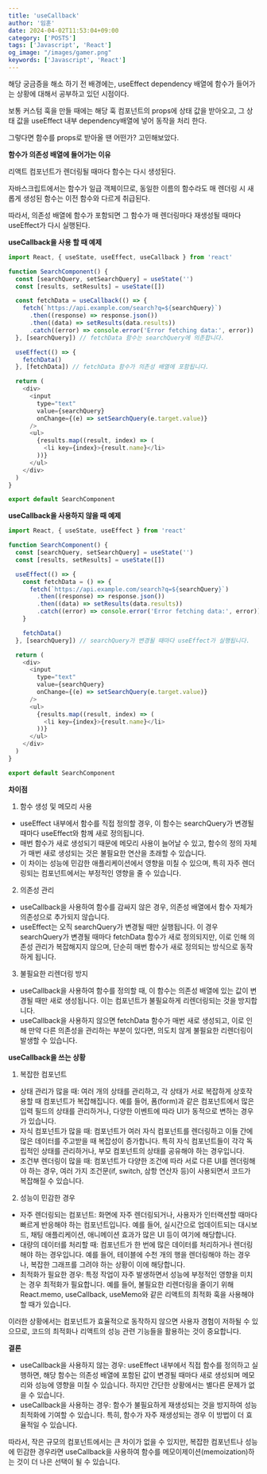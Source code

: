 ```yaml
---
title: 'useCallback'
author: '임훈'
date: 2024-04-02T11:53:04+09:00
category: ['POSTS']
tags: ['Javascript', 'React']
og_image: "/images/gamer.png" 
keywords: ['Javascript', 'React']
---
```

해당 궁금증을 해소 하기 전 배경에는, useEffect dependency 배열에 함수가 들어가는 상황에 대해서 공부하고 있던 시점이다.

보통 커스텀 훅을 만들 때에는 해당 훅 컴포넌트의 props에 상태 값을 받아오고, 그 상태 값을 useEffect 내부 dependency배열에 넣어 동작을 처리 한다.

그렇다면 함수를 props로 받아올 땐 어떤가? 고민해보았다.

**함수가 의존성 배열에 들어가는 이유**

리액트 컴포넌트가 렌더링될 때마다 함수는 다시 생성된다.

자바스크립트에서는 함수가 일급 객체이므로, 동일한 이름의 함수라도 매 렌더링 시 새롭게 생성된 함수는 이전 함수와 다르게 취급된다.

따라서, 의존성 배열에 함수가 포함되면 그 함수가 매 렌더링마다 재생성될 때마다 useEffect가 다시 실행된다.

**useCallback을 사용 할 때 예제**

```js
import React, { useState, useEffect, useCallback } from 'react'

function SearchComponent() {
  const [searchQuery, setSearchQuery] = useState('')
  const [results, setResults] = useState([])

  const fetchData = useCallback(() => {
    fetch(`https://api.example.com/search?q=${searchQuery}`)
      .then((response) => response.json())
      .then((data) => setResults(data.results))
      .catch((error) => console.error('Error fetching data:', error))
  }, [searchQuery]) // fetchData 함수는 searchQuery에 의존합니다.

  useEffect(() => {
    fetchData()
  }, [fetchData]) // fetchData 함수가 의존성 배열에 포함됩니다.

  return (
    <div>
      <input
        type="text"
        value={searchQuery}
        onChange={(e) => setSearchQuery(e.target.value)}
      />
      <ul>
        {results.map((result, index) => (
          <li key={index}>{result.name}</li>
        ))}
      </ul>
    </div>
  )
}

export default SearchComponent
```

**useCallback을 사용하지 않을 때 예제**

```js
import React, { useState, useEffect } from 'react'

function SearchComponent() {
  const [searchQuery, setSearchQuery] = useState('')
  const [results, setResults] = useState([])

  useEffect(() => {
    const fetchData = () => {
      fetch(`https://api.example.com/search?q=${searchQuery}`)
        .then((response) => response.json())
        .then((data) => setResults(data.results))
        .catch((error) => console.error('Error fetching data:', error))
    }

    fetchData()
  }, [searchQuery]) // searchQuery가 변경될 때마다 useEffect가 실행됩니다.

  return (
    <div>
      <input
        type="text"
        value={searchQuery}
        onChange={(e) => setSearchQuery(e.target.value)}
      />
      <ul>
        {results.map((result, index) => (
          <li key={index}>{result.name}</li>
        ))}
      </ul>
    </div>
  )
}

export default SearchComponent
```

**차이점**

1. 함수 생성 및 메모리 사용
- useEffect 내부에서 함수를 직접 정의할 경우, 이 함수는 searchQuery가 변경될 때마다 useEffect와 함께 새로 정의됩니다.
- 매번 함수가 새로 생성되기 때문에 메모리 사용이 늘어날 수 있고, 함수의 정의 자체가 매번 새로 생성되는 것은 불필요한 연산을 초래할 수 있습니다.
- 이 차이는 성능에 민감한 애플리케이션에서 영향을 미칠 수 있으며, 특히 자주 렌더링되는 컴포넌트에서는 부정적인 영향을 줄 수 있습니다.

2. 의존성 관리
- useCallback을 사용하여 함수를 감싸지 않은 경우, 의존성 배열에서 함수 자체가 의존성으로 추가되지 않습니다.
- useEffect는 오직 searchQuery가 변경될 때만 실행됩니다. 이 경우 searchQuery가 변경될 때마다 fetchData 함수가 새로 정의되지만, 이로 인해 의존성 관리가 복잡해지지 않으며, 단순히 매번 함수가 새로 정의되는 방식으로 동작하게 됩니다.

3. 불필요한 리렌더링 방지
- useCallback을 사용하여 함수를 정의할 때, 이 함수는 의존성 배열에 있는 값이 변경될 때만 새로 생성됩니다. 이는 컴포넌트가 불필요하게 리렌더링되는 것을 방지합니다.
- useCallback을 사용하지 않으면 fetchData 함수가 매번 새로 생성되고, 이로 인해 만약 다른 의존성을 관리하는 부분이 있다면, 의도치 않게 불필요한 리렌더링이 발생할 수 있습니다.

**useCallback을 쓰는 상황**

1. 복잡한 컴포넌트
- 상태 관리가 많을 때: 여러 개의 상태를 관리하고, 각 상태가 서로 복잡하게 상호작용할 때 컴포넌트가 복잡해집니다. 예를 들어, 폼(form)과 같은 컴포넌트에서 많은 입력 필드의 상태를 관리하거나, 다양한 이벤트에 따라 UI가 동적으로 변하는 경우가 있습니다.
- 자식 컴포넌트가 많을 때: 컴포넌트가 여러 자식 컴포넌트를 렌더링하고 이들 간에 많은 데이터를 주고받을 때 복잡성이 증가합니다. 특히 자식 컴포넌트들이 각각 독립적인 상태를 관리하거나, 부모 컴포넌트의 상태를 공유해야 하는 경우입니다.
- 조건부 렌더링이 많을 때: 컴포넌트가 다양한 조건에 따라 서로 다른 UI를 렌더링해야 하는 경우, 여러 가지 조건문(if, switch, 삼항 연산자 등)이 사용되면서 코드가 복잡해질 수 있습니다.

2. 성능이 민감한 경우
- 자주 렌더링되는 컴포넌트: 화면에 자주 렌더링되거나, 사용자가 인터랙션할 때마다 빠르게 반응해야 하는 컴포넌트입니다. 예를 들어, 실시간으로 업데이트되는 대시보드, 채팅 애플리케이션, 애니메이션 효과가 많은 UI 등이 여기에 해당합니다.
- 대량의 데이터를 처리할 때: 컴포넌트가 한 번에 많은 데이터를 처리하거나 렌더링해야 하는 경우입니다. 예를 들어, 테이블에 수천 개의 행을 렌더링해야 하는 경우나, 복잡한 그래프를 그려야 하는 상황이 이에 해당합니다.
- 최적화가 필요한 경우: 특정 작업이 자주 발생하면서 성능에 부정적인 영향을 미치는 경우 최적화가 필요합니다. 예를 들어, 불필요한 리렌더링을 줄이기 위해 React.memo, useCallback, useMemo와 같은 리액트의 최적화 훅을 사용해야 할 때가 있습니다.

이러한 상황에서는 컴포넌트가 효율적으로 동작하지 않으면 사용자 경험이 저하될 수 있으므로, 코드의 최적화나 리액트의 성능 관련 기능들을 활용하는 것이 중요합니다.

**결론**
- useCallback을 사용하지 않는 경우: useEffect 내부에서 직접 함수를 정의하고 실행하면, 해당 함수는 의존성 배열에 포함된 값이 변경될 때마다 새로 생성되며 메모리와 성능에 영향을 미칠 수 있습니다. 하지만 간단한 상황에서는 별다른 문제가 없을 수 있습니다.
- useCallback을 사용하는 경우: 함수가 불필요하게 재생성되는 것을 방지하여 성능 최적화에 기여할 수 있습니다. 특히, 함수가 자주 재생성되는 경우 이 방법이 더 효율적일 수 있습니다.

따라서, 작은 규모의 컴포넌트에서는 큰 차이가 없을 수 있지만, 복잡한 컴포넌트나 성능에 민감한 경우라면 useCallback을 사용하여 함수를 메모이제이션(memoization)하는 것이 더 나은 선택이 될 수 있습니다.
